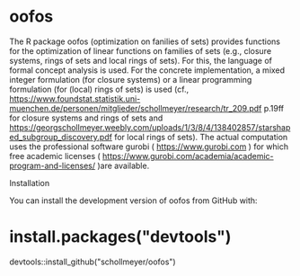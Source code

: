 # oofos
The R package oofos (optimization on fanilies of sets) provides functions for the optimization of linear functions on families of sets (e.g., closure systems, rings of sets and local rings of sets).
For this, the language of formal concept analysis is used. For the concrete implementation, a mixed integer formulation (for closure systems) or a linear programming formulation (for (local) rings of sets) is used (cf., https://www.foundstat.statistik.uni-muenchen.de/personen/mitglieder/schollmeyer/research/tr_209.pdf p.19ff for closure systems and rings of sets and https://georgschollmeyer.weebly.com/uploads/1/3/8/4/138402857/starshaped_subgroup_discovery.pdf for local rings of sets).
The actual computation uses the professional software gurobi ( https://www.gurobi.com ) for which free academic licenses ( https://www.gurobi.com/academia/academic-program-and-licenses/ )are available.

Installation

You can install the development version of oofos from GitHub with:


# install.packages("devtools")
devtools::install_github("schollmeyer/oofos")
